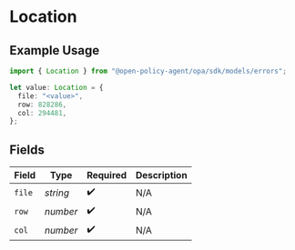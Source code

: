 # Location

## Example Usage

```typescript
import { Location } from "@open-policy-agent/opa/sdk/models/errors";

let value: Location = {
  file: "<value>",
  row: 828286,
  col: 294481,
};
```

## Fields

| Field              | Type               | Required           | Description        |
| ------------------ | ------------------ | ------------------ | ------------------ |
| `file`             | *string*           | :heavy_check_mark: | N/A                |
| `row`              | *number*           | :heavy_check_mark: | N/A                |
| `col`              | *number*           | :heavy_check_mark: | N/A                |